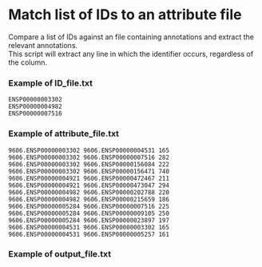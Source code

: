 # Match list of IDs to an attribute file
Compare a list of IDs against an file containing annotations and extract the relevant annotations.  
This script will extract any line in which the identifier occurs, regardless of the column.  


### Example of ID_file.txt
    ENSP00000003302
    ENSP00000004982
    ENSP00000007516
### Example of attribute_file.txt
    9606.ENSP00000003302 9606.ENSP00000004531 165
    9606.ENSP00000003302 9606.ENSP00000007516 282
    9606.ENSP00000003302 9606.ENSP00000156084 222
    9606.ENSP00000003302 9606.ENSP00000156471 740
    9606.ENSP00000004921 9606.ENSP00000472467 211
    9606.ENSP00000004921 9606.ENSP00000473047 294
    9606.ENSP00000004982 9606.ENSP00000202788 220
    9606.ENSP00000004982 9606.ENSP00000215659 186
    9606.ENSP00000005284 9606.ENSP00000007516 225
    9606.ENSP00000005284 9606.ENSP00000009105 250
    9606.ENSP00000005284 9606.ENSP00000023897 197
    9606.ENSP00000004531 9606.ENSP00000003302 165
    9606.ENSP00000004531 9606.ENSP00000005257 161

### Example of output_file.txt

